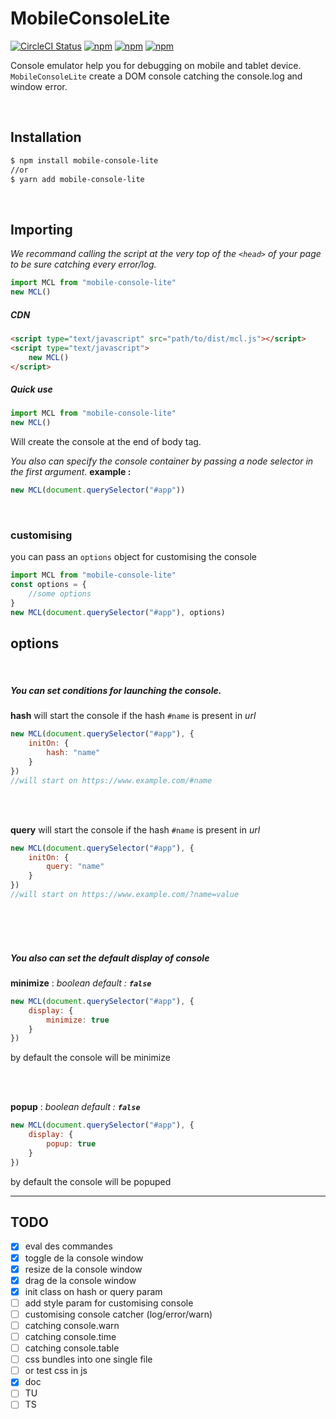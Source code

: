 # MobileConsoleLite
[![CircleCI Status](https://circleci.com/gh/Julien-Amblard/mobileConsoleLite.svg?style=shield&circle-token=:circle-token)](https://circleci.com/gh/sl-julienamblard/mobileConsoleLite)
[![npm](https://img.shields.io/npm/dt/mobile-console-lite.svg?style=flat-square)](https://www.npmjs.com/package/mobile-console-lite)
[![npm](https://img.shields.io/npm/v/mobile-console-lite.svg?style=flat-square)](https://www.npmjs.com/package/mobile-console-lite)
[![npm](https://img.shields.io/npm/l/mobile-console-lite.svg?style=flat-square)](https://github.com/sl-julienamblard/mobileConsoleLite/blob/master/LICENSE)

Console emulator help you for debugging on mobile and tablet device.
`MobileConsoleLite` create a DOM console catching the console.log and window error.

<br />

## Installation

```bash
$ npm install mobile-console-lite
//or
$ yarn add mobile-console-lite
```
<br/>

## Importing
*We recommand calling the script at the very top of the `<head>` of your page to be sure catching every error/log.*
<br/>
```js
import MCL from "mobile-console-lite"
new MCL()
```
##### CDN
```html
<script type="text/javascript" src="path/to/dist/mcl.js"></script>
<script type="text/javascript">
	new MCL()
</script>

```







##### Quick use
```js
import MCL from "mobile-console-lite"
new MCL()
```
Will create the console at the end of body tag.
  
*You also can specify the console container by passing a node selector in the first argument.*
**example :**
```js
new MCL(document.querySelector("#app"))
```
<br />


### customising
you can pass an `options` object for customising the console
```js
import MCL from "mobile-console-lite"
const options = {
	//some options
}
new MCL(document.querySelector("#app"), options)
```
## options
<br />

##### You can set conditions for launching the console.

**hash**
will start the console if the hash `#name` is present in *url*
```js
new MCL(document.querySelector("#app"), {
	initOn: {
		hash: "name"
	}
})
//will start on https://www.example.com/#name
```

<br />
<br />

**query**
will start the console if the hash `#name` is present in *url*
```js
new MCL(document.querySelector("#app"), {
	initOn: {
		query: "name"
	}
})
//will start on https://www.example.com/?name=value
```
<br />
<br />
<br />

##### You also can set the default display of console


**minimize** : *boolean*
*default : **`false`***

```js
new MCL(document.querySelector("#app"), {
	display: {
		minimize: true
	}
})
```
by default the console will be minimize

<br />
<br />

**popup** : *boolean*
*default : **`false`***

```js
new MCL(document.querySelector("#app"), {
	display: {
		popup: true
	}
})
```

by default the console will be popuped













---



## TODO
- [x] eval des commandes
- [x] toggle de la console window
- [x] resize de la console window
- [x] drag de la console window
- [x] init class on hash or query param
- [ ] add style param for customising console
- [ ] customising console catcher (log/error/warn)
- [ ] catching console.warn
- [ ] catching console.time
- [ ] catching console.table
- [ ] css bundles into one single file
- [ ] or test css in js
- [x] doc
- [ ] TU
- [ ] TS
